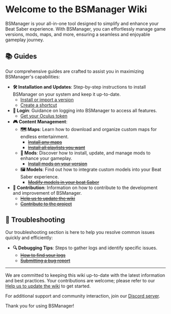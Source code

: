 # Welcome to the BSManager Wiki

BSManager is your all-in-one tool designed to simplify and enhance your Beat Saber experience. With BSManager, you can effortlessly manage game versions, mods, maps, and more, ensuring a seamless and enjoyable gameplay journey.

## 📚 Guides

Our comprehensive guides are crafted to assist you in maximizing BSManager's capabilities:

- **🛠️ Installation and Updates**: Step-by-step instructions to install BSManager on your system and keep it up-to-date.
    - [Install or import a version](install-or-import-a-version)
    - [Create a shortcut](create-a-shortcut)
- **🔑 Login**: Guidance on logging into BSManager to access all features.
    - [Get your Oculus token](get-your-oculus-token)
- **🎮 Content Management**:
    - **🗺️ Maps**: Learn how to download and organize custom maps for endless entertainment.
        - ~~[Install any maps](Install-any-maps)~~
        - ~~[Install all playlists you want](Install-all-playlists-you-want)~~
    - **🧩 Mods**: Discover how to install, update, and manage mods to enhance your gameplay.
        - ~~[Install mods on your version](Install-mods-on-your-version)~~
    - **🖼️ Models**: Find out how to integrate custom models into your Beat Saber experience.
        - ~~[Modify models in your beat Saber](Modify-models-in-your-beat-saber)~~
- **🤝 Contribution**: Information on how to contribute to the development and improvement of BSManager.
    - ~~[Help us to update the wiki](Help-us-to-update-the-wiki)~~
    - ~~[Contribute to the project](Contribute-to-the-project)~~

## 🐞 Troubleshooting

Our troubleshooting section is here to help you resolve common issues quickly and efficiently:

<!-- - **⚙️ Connection Issues**: Solutions for problems related to connecting BSManager to required services. -->

<!-- - **💾 Installation Problems**: Guidance on fixing errors during setup or version updates. -->

<!-- - **🎮 Gameplay Issues**: Fixes for issues impacting Beat Saber performance. -->

- **🔍 Debugging Tips**: Steps to gather logs and identify specific issues.
    - ~~[How to find your logs](How-to-find-your-logs)~~
    - ~~[Submitting a bug report](Submitting-a-bug-report)~~
  
***

We are committed to keeping this wiki up-to-date with the latest information and best practices. Your contributions are welcome; please refer to our [Help us to update the wiki](Help-us-to-update-the-wiki) to get started.

For additional support and community interaction, join our [Discord server]().

Thank you for using BSManager!
